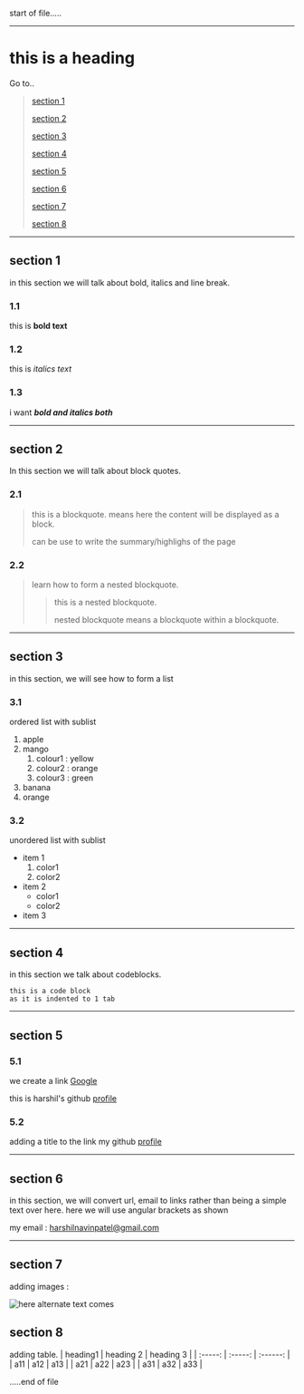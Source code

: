 start of file.....
____________
# this is a heading 
Go to..
>
>[section 1](#section-1)
>
>[section 2](#section-2)
>
>[section 3](#section-3)
>
>[section 4](#section-4)
>
>[section 5](#section-5)
>
>[section 6](#section-6)
>
>[section 7](#section-7)
>
>[section 8](#section-8)
_____________
## section 1 
in this section we will talk about bold, italics and line break.
### 1.1
this is **bold text**
### 1.2
this is *italics text*
### 1.3
i want ***bold and italics both***
______________
## section 2
In this section we will talk about block quotes.
### 2.1
> this is a blockquote.
> means here the content will be displayed as a block.
>
> 
> can be use to write the summary/highlighs of the page 

### 2.2
> learn how to form a nested blockquote.
>> this is a nested blockquote.
>>
>>nested blockquote means a blockquote within a blockquote.
__________________
## section 3 
in this section, we will see how to form a list
### 3.1
ordered list with sublist 
1. apple
2. mango 
   1. colour1 : yellow
   2. colour2 : orange
   3. colour3 : green 
3. banana
4. orange
### 3.2
unordered list with sublist 
- item 1
    1. color1
    2. color2
- item 2
    - color1
    - color2
- item 3
__________
## section 4 
in this section we talk about codeblocks.

    this is a code block 
    as it is indented to 1 tab 

___________
## section 5
### 5.1
we create a link 
[Google](https://google.com)

this is harshil's github [profile](https://github.com/Harshilpatel2605)
### 5.2
adding a title to the link
my github [profile](https://github.com/Harshilpatel2605 "harshil's github profile")

____________
## section 6
in this section, we will convert url, email to links rather than being a simple text over here.
here we will use angular brackets as shown 

my email :
<harshilnavinpatel@gmail.com>
___________________
## section 7
adding images :

![here alternate text comes](https://images.unsplash.com/photo-1585521747230-516376e5a85d?ixlib=rb-4.0.3&ixid=MnwxMjA3fDB8MHxzZWFyY2h8Mnx8cGlsZSUyMG9mJTIwYm9va3N8ZW58MHx8MHx8&w=1000&q=80)

## section 8
adding table.
| heading1 | heading 2 | heading 3 |
| :-----: | :-----: | :------: |
| a11 | a12 | a13 |
| a21 | a22 | a23 |
| a31 | a32 | a33 |

.....end of file
